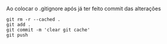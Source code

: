 Ao colocar o .gitignore após já ter feito commit das alterações


    git rm -r --cached .
    git add .
    git commit -m 'clear git cache'
    git push

